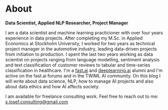 # About

**Data Scientist, Applied NLP Researcher, Project Manager**

I am a data scientist and machine learning practicioner with over four years experience in data projects. After completing my M.Sc. in Applied Economics at Stockholm University, I worked for two years as technical project manager in the automotive industry, leading data-driven projects from initiation to production. I spent the last two years working as data scientist on projects ranging from language modelling, sentiment analysis and text classification of customer reviews to tabular and time-series classification in healthcare. I'm a [fast.ai](https://www.fast.ai/) and [deeplearning.ai](https://www.deeplearning.ai/) alumni and I'm active on the fast.ai forums and in the TWIML AI community. On this blog I will write about data science, NLP, how to manage AI projects and also about data ethics and how AI affects society. 

I am available for freelance consulting work. Feel free to reach out to me: s.josef.consulting@gmail.com
